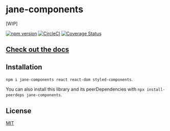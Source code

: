 # jane-components

[WIP]

[![npm version](https://img.shields.io/npm/v/jane-components.svg)](https://npm.im/jane-components) [![CircleCI](https://circleci.com/gh/jane/jane-components.svg?style=svg)](https://circleci.com/gh/jane/jane-components) [![Coverage Status](https://coveralls.io/repos/github/jane/jane-components/badge.svg?t=yuKtUx)](https://coveralls.io/github/jane/jane-components)

[Check out the docs](https://jane.github.io/jane-components)
--------

## Installation

`npm i jane-components react react-dom styled-components`.

You can also install this library and its peerDependencies with `npx install-peerdeps jane-components`.

## License

[MIT](./LICENSE.md)
